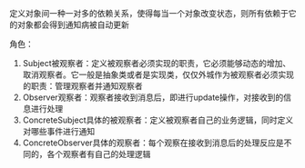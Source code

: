 定义对象间一种一对多的依赖关系，使得每当一个对象改变状态，则所有依赖于它的对象都会得到通知病被自动更新

角色：
1. Subject被观察者：定义被观察者必须实现的职责，它必须能够动态的增加、取消观察者。它一般是抽象类或者是实现类，仅仅外城作为被观察者必须实现的职责：管理观察者并通知观察者
2. Observer观察者：观察者接收到消息后，即进行update操作，对接收到的信息进行处理
3. ConcreteSubject具体的被观察者：定义被观察者自己的业务逻辑，同时定义对哪些事件进行通知
4. ConcreteObserver具体的观察者：每个观察在接收到消息后的处理反应是不同的，各个观察者有自己的处理逻辑
